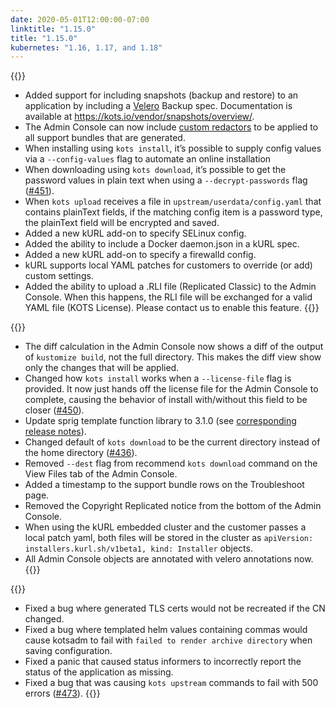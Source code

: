 ```yaml
---
date: 2020-05-01T12:00:00-07:00
linktitle: "1.15.0"
title: "1.15.0"
kubernetes: "1.16, 1.17, and 1.18"
---
```


{{<features>}}
* Added support for including snapshots (backup and restore) to an application by including a [Velero](https://velero.io) Backup spec. Documentation is available at https://kots.io/vendor/snapshots/overview/.
* The Admin Console can now include [custom redactors](https://troubleshoot.sh/reference/redactors/overview/) to be applied to all support bundles that are generated.
* When installing using `kots install`, it’s possible to supply config values via a `--config-values` flag to automate an online installation
* When downloading using `kots download`, it’s possible to get the password values in plain text when using a `--decrypt-passwords` flag ([#451](https://github.com/replicatedhq/kots/issues/451)).
* When `kots upload` receives a file in `upstream/userdata/config.yaml` that contains plainText fields, if the matching config item is a password type, the plainText field will be encrypted and saved.
* Added a new kURL add-on to specify SELinux config.
* Added the ability to include a Docker daemon.json in a kURL spec.
* Added a new kURL add-on to specify a firewalld config.
* kURL supports local YAML patches for customers to override (or add) custom settings.
* Added the ability to upload a .RLI file (Replicated Classic) to the Admin Console. When this happens, the RLI file will be exchanged for a valid YAML file (KOTS License). Please contact us to enable this feature.
{{</features>}}

{{<changes>}}
* The diff calculation in the Admin Console now shows a diff of the output of `kustomize build`, not the full directory. This makes the diff view show only the changes that will be applied.
* Changed how `kots install` works when a `--license-file` flag is provided. It now just hands off the license file for the Admin Console to complete, causing the behavior of install with/without this field to be closer ([#450](https://github.com/replicatedhq/kots/issues/450)).
* Update sprig template function library to 3.1.0 (see [corresponding release notes](https://github.com/Masterminds/sprig/blob/master/CHANGELOG.md)).
* Changed default of `kots download` to be the current directory instead of the home directory ([#436](https://github.com/replicatedhq/kots/issues/436)).
* Removed `--dest` flag from recommend `kots download` command on the View Files tab of the Admin Console.
* Added a timestamp to the support bundle rows on the Troubleshoot page.
* Removed the Copyright Replicated notice from the bottom of the Admin Console.
* When using the kURL embedded cluster and the customer passes a local patch yaml, both files will be stored in the cluster as `apiVersion: installers.kurl.sh/v1beta1, kind: Installer` objects.
* All Admin Console objects are annotated with velero annotations now.
{{</changes>}}

{{<fixes>}}
* Fixed a bug where generated TLS certs would not be recreated if the CN changed.
* Fixed a bug where templated helm values containing commas would cause kotsadm to fail with `failed to render archive directory` when saving configuration.
* Fixed a panic that caused status informers to incorrectly report the status of the application as missing.
* Fixed a bug that was causing `kots upstream` commands to fail with 500 errors ([#473](https://github.com/replicatedhq/kots/issues/473)).
{{</fixes>}}

